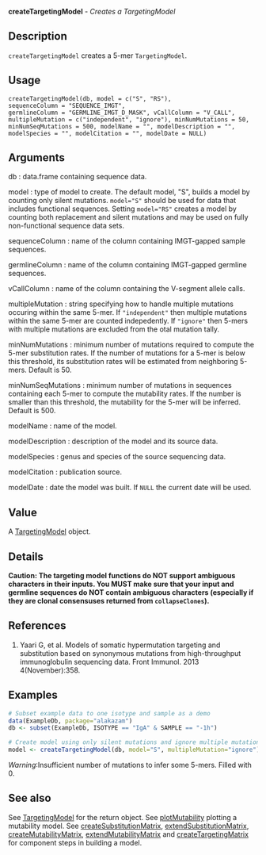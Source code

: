 **createTargetingModel** - *Creates a TargetingModel*

Description
--------------------

`createTargetingModel` creates a 5-mer `TargetingModel`.


Usage
--------------------
```
createTargetingModel(db, model = c("S", "RS"),
sequenceColumn = "SEQUENCE_IMGT",
germlineColumn = "GERMLINE_IMGT_D_MASK", vCallColumn = "V_CALL",
multipleMutation = c("independent", "ignore"), minNumMutations = 50,
minNumSeqMutations = 500, modelName = "", modelDescription = "",
modelSpecies = "", modelCitation = "", modelDate = NULL)
```

Arguments
-------------------

db
:   data.frame containing sequence data.

model
:   type of model to create. The default model, "S", 
builds a model by counting only silent mutations. `model="S"`
should be used for data that includes functional sequences.
Setting `model="RS"` creates a model by counting both 
replacement and silent mutations and may be used on fully 
non-functional sequence data sets.

sequenceColumn
:   name of the column containing IMGT-gapped sample sequences.

germlineColumn
:   name of the column containing IMGT-gapped germline sequences.

vCallColumn
:   name of the column containing the V-segment allele calls.

multipleMutation
:   string specifying how to handle multiple mutations occuring 
within the same 5-mer. If `"independent"` then multiple 
mutations within the same 5-mer are counted indepedently. 
If `"ignore"` then 5-mers with multiple mutations are 
excluded from the otal mutation tally.

minNumMutations
:   minimum number of mutations required to compute the 5-mer 
substitution rates. If the number of mutations for a 5-mer
is below this threshold, its substitution rates will be 
estimated from neighboring 5-mers. Default is 50.

minNumSeqMutations
:   minimum number of mutations in sequences containing each 5-mer
to compute the mutability rates. If the number is smaller 
than this threshold, the mutability for the 5-mer will be 
inferred. Default is 500.

modelName
:   name of the model.

modelDescription
:   description of the model and its source data.

modelSpecies
:   genus and species of the source sequencing data.

modelCitation
:   publication source.

modelDate
:   date the model was built. If `NULL` the current date
will be used.




Value
-------------------

A [TargetingModel](TargetingModel-class.md) object.


Details
-------------------

**Caution: The targeting model functions do NOT support ambiguous 
characters in their inputs. You MUST make sure that your input and germline
sequences do NOT contain ambiguous characters (especially if they are
clonal consensuses returned from `collapseClones`).**


References
-------------------


1. Yaari G, et al. Models of somatic hypermutation targeting and substitution based
on synonymous mutations from high-throughput immunoglobulin sequencing data.
Front Immunol. 2013 4(November):358.
 



Examples
-------------------

```R
# Subset example data to one isotype and sample as a demo
data(ExampleDb, package="alakazam")
db <- subset(ExampleDb, ISOTYPE == "IgA" & SAMPLE == "-1h")

# Create model using only silent mutations and ignore multiple mutations
model <- createTargetingModel(db, model="S", multipleMutation="ignore")
```

*Warning*:Insufficient number of mutations to infer some 5-mers. Filled with 0. 

See also
-------------------

See [TargetingModel](TargetingModel-class.md) for the return object. 
See [plotMutability](plotMutability.md) plotting a mutability model.
See [createSubstitutionMatrix](createSubstitutionMatrix.md), [extendSubstitutionMatrix](extendSubstitutionMatrix.md), 
[createMutabilityMatrix](createMutabilityMatrix.md), [extendMutabilityMatrix](extendMutabilityMatrix.md) and 
[createTargetingMatrix](createTargetingMatrix.md) for component steps in building a model.



